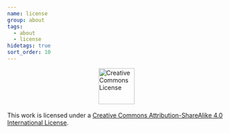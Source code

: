 ```yaml
---
name: license
group: about
tags:
  - about
  - license
hidetags: true
sort_order: 10
---
```

<div>
    <a rel="license" href="http://creativecommons.org/licenses/by-sa/4.0/"><img alt="Creative Commons License" style="border-width:0;display:block;margin:auto;width:83px" src="https://i.creativecommons.org/l/by-sa/4.0/88x31.png" /></a><br />This work is licensed under a <a rel="license" href="http://creativecommons.org/licenses/by-sa/4.0/">Creative Commons Attribution-ShareAlike 4.0 International License</a>.
</div>

